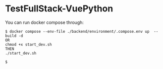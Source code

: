 # TestFullStack-VuePython


You can run docker compose through:
```shell
$ docker compose --env-file ./backend/environment/.compose.env up  --build -d
OR
chmod +x start_dev.sh
THEN
./start_dev.sh
```

```
$ 